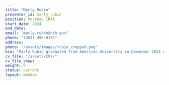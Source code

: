 ```yaml
---
title: "Marly Rubin"
presenter_id: marly_rubin
position: Postbac IRTA
start_date: 2024
end_date: 
email: "marly.rubin@nih.gov"
phone: "(301) 496-8174"
address: 
photo: "/assets/images/rubin_cropped.png"
bio: "Marly Rubin graduated from American University in December 2023 with a major in neuroscience. As an undergraduate, she worked with Dr. Catherine Stoodley to investigate the role of the cerebellum in autism spectrum disorder. Her final project examined how cerebellar circuits contribute to functional connectivity alterations in ASD. She joined SFIM as a postbac IRTA in spring 2024 to further explore neuroimaging methods. Following her fellowship at the NIH, she plans to pursue a PhD in neuroscience." 
cv_file: "/assets/CVs/"
cv_file_show: 
weight: 6
status: current
layout: member
---
```

